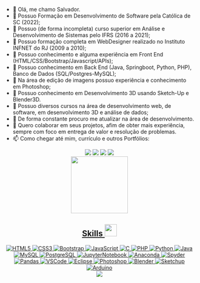 - 👋 Olá, me chamo Salvador.
- 🌱 Possuo Formação em Desenvolvimento de Software pela Católica de SC (2022);
- 🌱 Possuo (de forma incompleta) curso superior em Análise e Desenvolvimento de Sistemas pelo IFRS (2016 a 2021);
- 🌱 Possuo formação completa em WebDesigner realizado no Instituto INFNET do RJ (2009 a 2010);
- 🌱 Possuo conhecimento e alguma experiência em Front End (HTML/CSS/Bootstrap/Javascript/APIs);
- 🌱 Possuo conhecimento em Back End (Java, Springboot, Python, PHP), Banco de Dados (SQL/Postgres-MySQL);
- 🌱 Na área de edição de imagens possuo experiência e conhecimento em Photoshop; 
- 🌱 Possuo conhecimento em Desenvolvimento 3D usando Sketch-Up e Blender3D.
- 🌱 Possuo diversos cursos na área de desenvolvimento web, de software, em desenvolvimento 3D e análise de dados;
- 👀 De forma constante procuro me atualizar na área de desenvolvimento.
- 💞️ Quero colaborar em seus projetos, afim de obter mais experiência, sempre com foco em entrega de valor e resolução de problemas.
- 📫 Como chegar até mim, currículo e outros Portfólios:

<div align="center">
  <a href = "mailto:disney.js@gmail.com"><img src="https://camo.githubusercontent.com/b070a7f6855dbf52729ec83a928c93e728f5245e24123a6547912acea3753899/68747470733a2f2f696d672e736869656c64732e696f2f7374617469632f76313f7374796c653d666f722d7468652d6261646765266d6573736167653d476d61696c26636f6c6f723d454134333335266c6f676f3d476d61696c266c6f676f436f6c6f723d464646464646266c6162656c3d"></a>
  <a href="https://www.linkedin.com/in/disneysalvador/" target="_blank"><img src="https://img.shields.io/badge/-LinkedIn-%230077B5?style=for-the-badge&logo=linkedin&logoColor=white" target="_blank"></a>
  <a href="http://lattes.cnpq.br/1740783558218056" target="_blank"><img src="https://img.shields.io/badge/-Lattes-%230077B5?style=for-the-badge&logo=lattes&logoColor=white" target="_blank"></a>
  <a href="https://www.behance.net/djsalvador" target="_blank"><img src="https://img.shields.io/badge/Behance-1769ff?style=for-the-badge&logo=behance&logoColor=white" target="_blank"></a> 
</div>

<div align="center">
  <a href="https://github.com/djsalvador">

  <img height="150em" src="https://user-images.githubusercontent.com/42014618/189419135-e13c4423-d4d7-44fa-a50b-aeb690f6e8a9.png?username=djsalvador&layout=compact&langs_count=7&theme=dracula"/>
</div>
 
<div align="center">
<h2> Skills <img src = "https://media2.giphy.com/media/QssGEmpkyEOhBCb7e1/giphy.gif?cid=ecf05e47a0n3gi1bfqntqmob8g9aid1oyj2wr3ds3mg700bl&rid=giphy.gif" width = 32px> </h2>

<img alt="HTML5" src="https://img.shields.io/badge/HTML5-E34F26?style=for-the-badge&logo=html5&logoColor=white">
<img alt="CSS3" src="https://img.shields.io/badge/CSS3-1572B6?style=for-the-badge&logo=css3&logoColor=white">
<img alt="Bootstrap" src="https://img.shields.io/badge/Bootstrap-563D7C?style=for-the-badge&logo=bootstrap&logoColor=white">
<img alt="JavaScript" src="https://img.shields.io/badge/JavaScript-323330?style=for-the-badge&logo=javascript&logoColor=F7DF1E">
  
<img alt="C" src="https://img.shields.io/badge/C-00599C?style=for-the-badge&logo=c&logoColor=white">
<img alt="PHP" src="https://img.shields.io/badge/PHP-777BB4?style=for-the-badge&logo=php&logoColor=white">
<img alt="Python" src="https://img.shields.io/badge/Python-FFD43B?style=for-the-badge&logo=python&logoColor=blue">
<img alt="Java" src="https://img.shields.io/badge/java-%23ED8B00.svg?style=for-the-badge&logo=java&logoColor=white">
  
<img alt="MySQL" src="https://img.shields.io/badge/mysql-%2300f.svg?style=for-the-badge&logo=mysql&logoColor=white">
<img alt="PostgreSQL" src="https://img.shields.io/badge/postgres-%23316192.svg?style=for-the-badge&logo=postgresql&logoColor=white">
<img alt="JupyterNotebook" src="https://img.shields.io/badge/jupyter-%23FA0F00.svg?style=for-the-badge&logo=jupyter&logoColor=white">
<img alt="Anaconda" src="https://img.shields.io/badge/Anaconda-%2344A833.svg?style=for-the-badge&logo=anaconda&logoColor=white">
<img alt="Spyder" src="https://img.shields.io/badge/Spyder-838485?style=for-the-badge&logo=spyder%20ide&logoColor=maroon">
<img alt="Pandas" src="https://img.shields.io/badge/pandas-%23150458.svg?style=for-the-badge&logo=pandas&logoColor=white">
  
<img alt="VSCode" src="https://img.shields.io/badge/VSCode-0078D4?style=for-the-badge&logo=visual%20studio%20code&logoColor=white">
<img alt="Eclipse" src="https://img.shields.io/badge/Eclipse-FE7A16.svg?style=for-the-badge&logo=Eclipse&logoColor=white">
  
<img alt="Photoshop" src="https://img.shields.io/badge/Adobe%20Photoshop-31A8FF?style=for-the-badge&logo=Adobe%20Photoshop&logoColor=black">
<img alt="Blender" src="https://img.shields.io/badge/blender-%23F5792A.svg?style=for-the-badge&logo=blender&logoColor=white">
<img alt="Sketchup" src="https://camo.githubusercontent.com/244585da042cf753fc46d235ac0539098a3e8fa6f32c842aa1ea4ac458a7b8d5/68747470733a2f2f696d672e736869656c64732e696f2f7374617469632f76313f7374796c653d666f722d7468652d6261646765266d6573736167653d536b65746368557026636f6c6f723d303035463945266c6f676f3d536b657463685570266c6f676f436f6c6f723d464646464646266c6162656c3d?style=for-the-badge&logo=blender&logoColor=white">
<img alt="Arduino" src="https://img.shields.io/badge/Arduino-00979D?style=for-the-badge&logo=Arduino&logoColor=white">
</div>
  
<div align="center">
  <img src="https://github-profile-trophy.vercel.app/?username=djsalvador">
</div>
